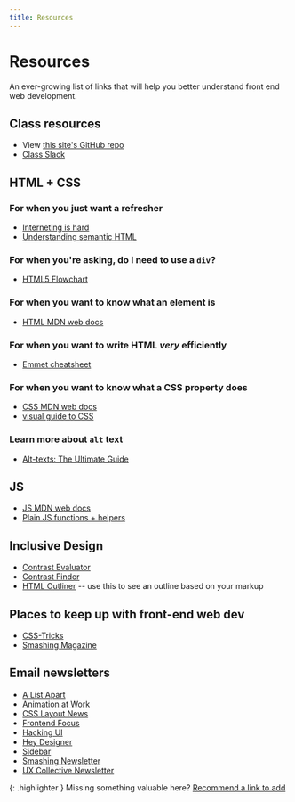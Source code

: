 ```yaml
---
title: Resources
---
```


Resources
=========

An ever-growing list of links that will help you better understand front end web development.

## Class resources
- View [this site's GitHub repo](https://github.com/mica-web/mica-web.github.io)
- [Class Slack](https://mica-web.slack.com/)


## HTML + CSS
### For when you just want a refresher
- [Interneting is hard](https://internetingishard.com/)
- [Understanding semantic HTML](https://internetingishard.com/html-and-css/semantic-html/)

### For when you're asking, do I need to use a `div`?
- [HTML5 Flowchart](http://html5doctor.com/resources/#flowchart)

### For when you want to know what an element is
- [HTML MDN web docs](https://developer.mozilla.org/en-US/docs/Web/HTML)

### For when you want to write HTML _very_ efficiently
- [Emmet cheatsheet](https://docs.emmet.io/cheat-sheet/)

### For when you want to know what a CSS property does
- [CSS MDN web docs](https://developer.mozilla.org/en-US/docs/Web/CSS/Reference)
- [visual guide to CSS](https://cssreference.io/)

### Learn more about `alt` text
- [Alt-texts: The Ultimate Guide](https://axesslab.com/alt-texts/)


## JS
- [JS MDN web docs](https://developer.mozilla.org/en-US/docs/Web/JavaScript/Reference)
- [Plain JS functions + helpers](https://plainjs.com/javascript/)


## Inclusive Design
- [Contrast Evaluator](https://contrast-ratio.com/)
- [Contrast Finder](http://contrast-finder.tanaguru.com/)
- [HTML Outliner](https://gsnedders.html5.org/outliner/) -- use this to see an outline based on your markup


## Places to keep up with front-end web dev
- [CSS-Tricks](https://css-tricks.com/)
- [Smashing Magazine](https://www.smashingmagazine.com/)


## Email newsletters
- [A List Apart](https://alistapart.com/email-signup/)
- [Animation at Work](http://webanimationweekly.com/)
- [CSS Layout News](http://csslayout.news/)
- [Frontend Focus](https://frontendfoc.us/)
- [Hacking UI](http://hackingui.com/sign-up/)
- [Hey Designer](https://heydesigner.com/)
- [Sidebar](https://sidebar.io/)
- [Smashing Newsletter](https://www.smashingmagazine.com/the-smashing-newsletter/)
- [UX Collective Newsletter](https://newsletter.uxdesign.cc/)

{: .highlighter }
Missing something valuable here? [Recommend a link to add](https://docs.google.com/forms/d/e/1FAIpQLSf2-KRgUXrvHxcMMF_4gpTvZaakvQ7xM3OK_UGYc0_pOy5dHw/viewform?usp=sf_link)
